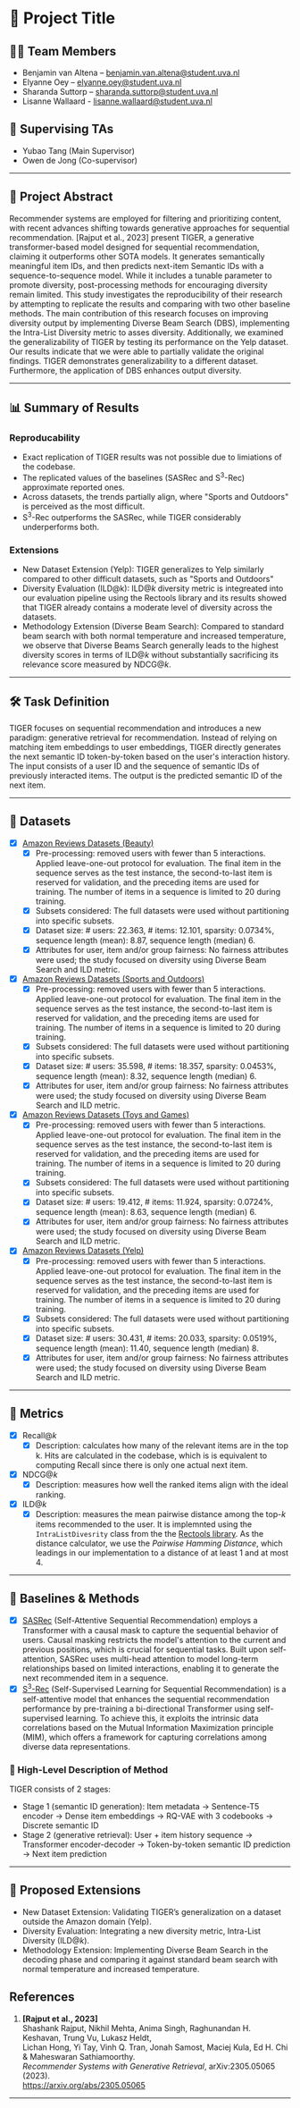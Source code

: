 # 📘 Project Title


## 🧑‍💻 Team Members
- Benjamin van Altena – benjamin.van.altena@student.uva.nl  
- Elyanne Oey – elyanne.oey@student.uva.nl  
- Sharanda Suttorp – sharanda.suttorp@student.uva.nl 
- Lisanne Wallaard - lisanne.wallaard@student.uva.nl

## 👥 Supervising TAs
- Yubao Tang (Main Supervisor)
- Owen de Jong (Co-supervisor)


---

## 🧾 Project Abstract
Recommender systems are employed for filtering and prioritizing content, with recent advances shifting towards generative approaches for sequential recommendation. [Rajput et al., 2023]  present TIGER, a generative transformer-based model designed for sequential recommendation, claiming it outperforms other SOTA models. It generates semantically meaningful item IDs, and then predicts next-item Semantic IDs with a sequence-to-sequence model. While it includes a tunable parameter to promote diversity, post-processing methods for encouraging diversity remain limited. This study investigates the reproducibility of their research by attempting to replicate the results and comparing with two other baseline methods. The main contribution of this research focuses on improving diversity output by implementing Diverse Beam Search (DBS), implementing the Intra-List Diversity metric to asses diversity. Additionally, we examined the generalizability of TIGER by testing its performance on the Yelp dataset. Our results indicate that we were able to partially validate the original findings. TIGER demonstrates generalizability to a different dataset. Furthermore, the application of DBS enhances output diversity. 

---

## 📊 Summary of Results


### Reproducability 

- Exact replication of TIGER results was not possible due to limiations of the codebase.
- The replicated values of the baselines (SASRec and S$^3$-Rec) approximate reported ones.
- Across datasets, the trends partially align, where "Sports and Outdoors" is perceived as the most difficult.
- S$^3$-Rec outperforms the SASRec, while TIGER considerably underperforms both.

### Extensions

- New Dataset Extension (Yelp): TIGER generalizes to Yelp similarly compared to other difficult datasets, such as "Sports and Outdoors"
- Diversity Evaluation (ILD@k): ILD@$k$ diversity metric is integreated into our evaluation pipeline using the Rectools library and its results showed that TIGER already contains a moderate level of diversity across the datasets.
- Methodology Extension (Diverse Beam Search): Compared to standard beam search with both normal temperature and increased temperature, we observe that Diverse Beams Search generally leads to the highest diversity scores in terms of ILD@$k$ without substantially sacrificing its relevance score measured by NDCG@$k$.

---

## 🛠️ Task Definition

TIGER focuses on sequential recommendation and introduces a new paradigm: generative retrieval for recommendation. Instead of relying on matching item embeddings to user embeddings, TIGER directly generates the next semantic ID token-by-token based on the user's interaction history. The input consists of a user ID and the sequence of semantic IDs of previously interacted items. The output is the predicted semantic ID of the next item.

---

## 📂 Datasets

- [x] [Amazon Reviews Datasets (Beauty)](https://github.com/jeykigung/P5)
  - [x] Pre-processing: removed users with fewer than 5 interactions. Applied leave-one-out protocol for evaluation. The final item in the sequence serves as the test instance, the second-to-last item is reserved for validation, and the preceding items are used for training. The number of items in a sequence is limited to 20 during training.
  - [x] Subsets considered: The full datasets were used without partitioning into specific subsets.
  - [x] Dataset size: # users: 22.363, # items: 12.101, sparsity: 0.0734%, sequence length (mean): 8.87, sequence length (median) 6.
  - [x] Attributes for user, item and/or group fairness: No fairness attributes were used; the study focused on diversity using Diverse Beam Search and ILD metric.

- [x] [Amazon Reviews Datasets (Sports and Outdoors)](https://github.com/jeykigung/P5)
  - [x] Pre-processing: removed users with fewer than 5 interactions. Applied leave-one-out protocol for evaluation. The final item in the sequence serves as the test instance, the second-to-last item is reserved for validation, and the preceding items are used for training. The number of items in a sequence is limited to 20 during training.
  - [x] Subsets considered: The full datasets were used without partitioning into specific subsets.
  - [x] Dataset size: # users: 35.598, # items: 18.357, sparsity: 0.0453%, sequence length (mean): 8.32, sequence length (median) 6.
  - [x] Attributes for user, item and/or group fairness: No fairness attributes were used; the study focused on diversity using Diverse Beam Search and ILD metric.

- [x] [Amazon Reviews Datasets (Toys and Games)](https://github.com/jeykigung/P5)
  - [x] Pre-processing: removed users with fewer than 5 interactions. Applied leave-one-out protocol for evaluation. The final item in the sequence serves as the test instance, the second-to-last item is reserved for validation, and the preceding items are used for training. The number of items in a sequence is limited to 20 during training.
  - [x] Subsets considered: The full datasets were used without partitioning into specific subsets.
  - [x] Dataset size: # users: 19.412, # items: 11.924, sparsity: 0.0724%, sequence length (mean): 8.63, sequence length (median) 6.
  - [x] Attributes for user, item and/or group fairness: No fairness attributes were used; the study focused on diversity using Diverse Beam Search and ILD metric.

- [x] [Amazon Reviews Datasets (Yelp)](https://github.com/jeykigung/P5)
  - [x] Pre-processing: removed users with fewer than 5 interactions. Applied leave-one-out protocol for evaluation. The final item in the sequence serves as the test instance, the second-to-last item is reserved for validation, and the preceding items are used for training. The number of items in a sequence is limited to 20 during training.
  - [x] Subsets considered: The full datasets were used without partitioning into specific subsets.
  - [x] Dataset size: # users: 30.431, # items: 20.033, sparsity: 0.0519%, sequence length (mean): 11.40, sequence length (median) 8.
  - [x] Attributes for user, item and/or group fairness: No fairness attributes were used; the study focused on diversity using Diverse Beam Search and ILD metric.

---

## 📏 Metrics

- [x] Recall@$k$
  - [x] Description: calculates how many of the relevant items are in the top k. Hits are calculated in the codebase, which is is equivalent to computing Recall since there is only one actual next item.
- [x] NDCG@$k$
  - [x] Description: measures how well the ranked items align with the ideal ranking. 
- [x] ILD@$k$
  - [x] Description: measures the mean pairwise distance among the top-$k$ items recommended to the user. It is implemnted using the `IntraListDivesrity` class from the 
the [Rectools library](https://rectools.readthedocs.io/en/latest/api/rectools.metrics.diversity.IntraListDiversity.html). As the distance calculator, we use the _Pairwise Hamming Distance_, which leadings in our implementation to a distance of at least 1 and at most 4. 

---

## 🔬 Baselines & Methods

- [x] [SASRec](https://ieeexplore.ieee.org/abstract/document/8594844?casa_token=lOdnxe7VGB0AAAAA:r7vyi2i1y-wxW9hI9SHxkkPX7ztWs6sw1yiO2fOkYxzdRPPZRrXoNtt_Kz4htA5R2aJqknAaGg) (Self-Attentive Sequential Recommendation) employs a Transformer with a causal mask to capture the sequential behavior of users. Causal masking restricts the model's attention to the current and previous positions, which is crucial for sequential tasks. Built upon self-attention, SASRec uses multi-head attention to model long-term relationships based on limited interactions, enabling it to generate the next recommended item in a sequence.
- [x] [S$^3$-Rec](https://arxiv.org/abs/2008.07873) (Self-Supervised Learning for Sequential Recommendation) is a self-attentive model that enhances the sequential recommendation performance by pre-training a bi-directional Transformer using self-supervised learning. To achieve this, it exploits the intrinsic data correlations based on the Mutual Information Maximization principle (MIM), which offers a framework for capturing correlations among diverse data representations. 

### 🧠 High-Level Description of Method

TIGER consists of 2 stages:

- Stage 1 (semantic ID generation): Item metadata → Sentence-T5 encoder → Dense item embeddings → RQ-VAE with 3 codebooks → Discrete semantic ID
- Stage 2 (generative retrieval): User + item history sequence → Transformer encoder-decoder → Token-by-token semantic ID prediction → Next item prediction

---

## 🌱 Proposed Extensions

- New Dataset Extension: Validating TIGER’s generalization on a dataset outside the Amazon domain (Yelp).
- Diversity Evaluation: Integrating a new diversity metric, Intra-List Diversity (ILD@$k$).
- Methodology Extension: Implementing Diverse Beam Search in the decoding phase and comparing it against standard beam search with normal temperature and increased temperature. 

## References

1. **[Rajput et al., 2023]**  
  Shashank Rajput, Nikhil Mehta, Anima Singh, Raghunandan H. Keshavan, Trung Vu, Lukasz Heldt,  
  Lichan Hong, Yi Tay, Vinh Q. Tran, Jonah Samost, Maciej Kula, Ed H. Chi & Maheswaran Sathiamoorthy.  
  *Recommender Systems with Generative Retrieval*, arXiv:2305.05065 (2023).  
  https://arxiv.org/abs/2305.05065

---

